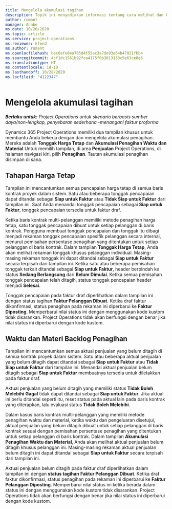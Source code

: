 ```yaml
---
title: Mengelola akumulasi tagihan
description: Topik ini menyediakan informasi tentang cara melihat dan bekerja dengan akumulasi penagihan di Project Operations.
author: rumant
manager: Annbe
ms.date: 10/20/2020
ms.topic: article
ms.service: project-operations
ms.reviewer: kfend
ms.author: rumant
ms.openlocfilehash: bec6afe04a705d4f55ac3a7de93a64b47021fbb4
ms.sourcegitcommit: 4cf1dc1561b92fca4175f0b3813133c5e63ce8e6
ms.translationtype: HT
ms.contentlocale: id-ID
ms.lasthandoff: 10/28/2020
ms.locfileid: "4122347"
---
```

# <a name="manage-the-billing-backlog"></a>Mengelola akumulasi tagihan

_**Berlaku untuk:** Project Operations untuk skenario berbasis sumber daya/non-lengkap, penyebaran sederhana -menangani faktur proforma_

Dynamics 365 Project Operations memiliki dua tampilan khusus untuk membantu Anda bekerja dengan dan mengelola akumulasi penagihan. Mereka adalah **Tonggak Harga Tetap** dan **Akumulasi Penagihan Waktu dan Material** Untuk memilih tampilan, di area **Penjualan** Project Operations, di halaman navigasi kiri, pilih **Penagihan**. Tautan akumulasi penagihan disimpan di sana.

## <a name="fixed-price-milestones"></a>Tahapan Harga Tetap

Tampilan ini mencantumkan semua pencapaian harga tetap di semua baris kontrak proyek dalam sistem. Satu atau beberapa tonggak pencapaian dapat ditandai sebagai **Siap untuk Faktur** atau **Tidak Siap untuk Faktur** dari tampilan ini. Saat Anda menandai tonggak pencapaian sebagai **Siap untuk Faktur**, tonggak pencapaian tersedia untuk faktur draf.

Ketika baris kontrak multi-pelanggan memiliki metode penagihan harga tetap, satu tonggak pencapaian dibuat untuk setiap pelanggan di baris kontrak. Pengguna membuat tonggak pencapaian dan tonggak itu dibagi menjadi rekaman tonggak pencapaian spesifik pelanggan secara internal, menurut pemisahan persentase penagihan yang ditentukan untuk setiap pelanggan di baris kontrak. Dalam tampilan **Tonggak Harga Tetap**, Anda akan melihat rekaman tonggak khusus pelanggan individual. Masing-masing rekaman tonggak ini dapat ditandai sebagai **Siap untuk Faktur** secara terpisah dari tampilan ini. Ketika satu atau beberapa pemisahan tonggak terkait ditandai sebagai **Siap untuk Faktur**, header berpindah ke status **Sedang Berlangsung** dari **Belum Dimulai**. Ketika semua pemisahan tonggak pencapaian telah ditagih, status tonggak pencapaian header menjadi **Selesai**.

Tonggak pencapaian pada faktur draf diperlihatkan dalam tampilan ini dengan status tagihan **Faktur Pelanggan Dibuat**. Ketika draf faktur dikonfirmasi, status penagihan pada rekaman ini diperbarui ke **Faktur Diposting**. Memperbarui nilai status ini dengan menggunakan kode kustom tidak disarankan. Project Operations tidak akan berfungsi dengan benar jika nilai status ini diperbarui dengan kode kustom.

## <a name="time-and-material-billing-backlog"></a>Waktu dan Materi Backlog Penagihan

Tampilan ini mencantumkan semua aktual penjualan yang belum ditagih di semua kontrak proyek dalam sistem. Satu atau beberapa aktual penjualan yang belum ditagih dapat ditandai sebagai **Siap untuk Faktur** atau **Tidak Siap untuk Faktur** dari tampilan ini. Menandai aktual penjualan belum ditagih sebagai **Siap untuk Faktur** membuatnya tersedia untuk diletakkan pada faktur draf.

Aktual penjualan yang belum ditagih yang memiliki status **Tidak Boleh Melebihi** **Gagal** tidak dapat ditandai sebagai **Siap untuk Faktur**. Jika aktual ini perlu ditandai seperti itu, reset status pada aktual lain pada baris kontrak yang diterapkan, lalu evaluasi status **Tidak Boleh Melebihi**.

Dalam kasus baris kontrak multi-pelanggan yang memiliki metode penagihan waktu dan material, ketika waktu dan pengeluaran disetujui, aktual penjualan yang belum ditagih dibuat untuk setiap pelanggan di baris kontrak sesuai dengan pemisahan persentase penagihan yang ditentukan untuk setiap pelanggan di baris kontrak. Dalam tampilan **Akumulasi Penagihan Waktu dan Material**, Anda akan melihat aktual penjualan belum ditagih khusus pelanggan ini. Masing-masing rekaman aktual penjualan belum ditagih ini dapat ditandai sebagai **Siap untuk Faktur** secara terpisah dari tampilan ini.

Aktual penjualan belum ditagih pada faktur draf diperlihatkan dalam tampilan ini dengan **status tagihan** **Faktur Pelanggan Dibuat**. Ketika draf faktur dikonfirmasi, status penagihan pada rekaman ini diperbarui ke **Faktur Pelanggan Diposting**. Memperbarui nilai status ini ketika berada dalam status ini dengan menggunakan kode kustom tidak disarankan. Project Operations tidak akan berfungsi dengan benar jika nilai status ini diperbarui dengan kode kustom.
